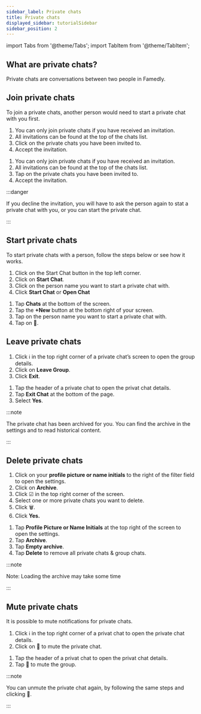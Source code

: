 ```yaml
---
sidebar_label: Private chats
title: Private chats
displayed_sidebar: tutorialSidebar
sidebar_position: 2
---
```


import Tabs from '@theme/Tabs';
import TabItem from '@theme/TabItem';

## What are private chats?

Private chats are conversations between two people in Famedly.

## Join private chats

To join a private chats, another person would need to start a private chat with you first.

<Tabs>
  <TabItem value="desktop" label="Desktop" default>
  <ol>
    <li>You can only join private chats if you have received an invitation.</li>
    <li>All invitations can be found at the top of the chats list.</li>
    <li>Click on the private chats you have been invited to.</li>
    <li>Accept the invitation.</li>
  </ol>
  </TabItem>
  <TabItem value="mobile" label="Mobile">
  <ol>
    <li>You can only join private chats if you have received an invitation.</li>
    <li>All invitations can be found at the top of the chats list.</li>
    <li>Tap on the private chats you have been invited to.</li>
    <li>Accept the invitation.</li>
  </ol>
  </TabItem>
</Tabs>

:::danger

If you decline the invitation, you will have to ask the person again to stat a private chat with you, or you can start the private chat.

:::


## Start private chats

To start private chats with a person, follow the steps below or see how it works.

<Tabs>
  <TabItem value="desktop" label="Desktop" default>
  <ol>
    <li>Click on the Start Chat button in the top left corner.</li>
    <li>Click on <b>Start Chat</b>.</li>
    <li>Click on the person name you want to start a private chat with.</li>
    <li>Click <b>Start Chat</b> or <b>Open Chat</b></li>
  </ol>
  </TabItem>
  <TabItem value="mobile" label="Mobile">
  <ol>
    <li>Tap <b>Chats</b> at the bottom of the screen.</li>
    <li>Tap the <b>+New</b> button at the bottom right of your screen.</li>
    <li>Tap on the person name you want to start a private chat with.</li>
    <li>Tap on <b>💬</b>.</li>
  </ol>
  </TabItem>
</Tabs>

## Leave private chats

<Tabs>
  <TabItem value="desktop" label="Desktop" default>
  <ol>
    <li>Click ℹ in the top right corner of a private chat’s screen to open the group details.</li>
    <li>Click on <b>Leave Group</b>.</li>
    <li>Click <b>Exit</b>.</li>
  </ol>
  </TabItem>
  <TabItem value="mobile" label="Mobile">
  <ol>
    <li>Tap the header of a private chat to open the privat chat details.</li>
    <li>Tap <b>Exit Chat</b> at the bottom of the page.</li>
    <li>Select <b>Yes</b>.</li>
  </ol>
  </TabItem>
</Tabs>

:::note

The private chat has been archived for you. You can find the archive in the settings and to read historical content.

:::

## Delete private chats

<Tabs>
  <TabItem value="desktop" label="Desktop" default>
  <ol>
    <li>Click on your <b>profile picture or name initials</b> to the right of the filter field to open the settings.</li>
    <li>Click on <b>Archive</b>.</li>
    <li>Click ☑ in the top right corner of the screen.</li>
    <li>Select one or more private chats you want to delete.</li>
    <li>Click 🗑.</li>
    <li>Click <b>Yes.</b></li>
  </ol>
  </TabItem>
  <TabItem value="mobile" label="Mobile">
  <ol>
    <li>Tap <b>Profile Picture or Name Initials</b> at the top right of the screen to open the settings.</li>
    <li>Tap <b>Archive</b>.</li>
    <li>Tap <b>Empty archive</b>.</li>
    <li>Tap <b>Delete</b> to remove all private chats & group chats.</li>
  </ol>
  </TabItem>
</Tabs>

:::note

Note: Loading the archive may take some time

:::

## Mute private chats

It is possible to mute notifications for private chats.

<Tabs>
  <TabItem value="desktop" label="Desktop" default>
  <ol>
    <li>Click ℹ in the top right corner of a privat chat to open the private chat details.</li>
    <li>Click on 🔔 to mute the private chat.</li>
  </ol>
  </TabItem>
  <TabItem value="mobile" label="Mobile">
  <ol>
    <li>Tap the header of a privat chat to open the privat chat details.</li>
    <li>Tap 🔔 to mute the group.</li>
  </ol>
  </TabItem>
</Tabs>

:::note

You can unmute the private chat again, by following the same steps and clicking 🔕.

:::